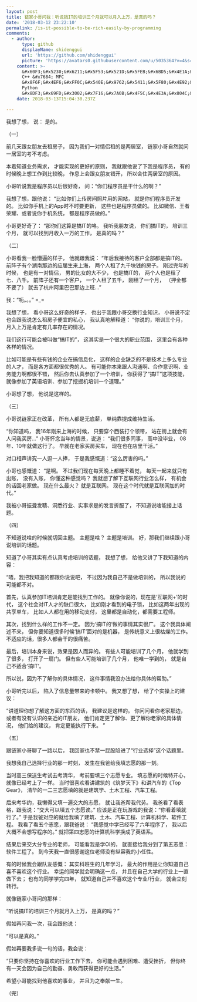 ```yaml
---
layout: post
title: 链家小哥问我：听说搞IT的培训三个月就可以月入上万，是真的吗？
date: '2018-03-12 23:22:10'
permalink: /is-it-possible-to-be-rich-easily-by-programming
comments:
  - author:
      type: github
      displayName: shidenggui
      url: 'https://github.com/shidenggui'
      picture: 'https://avatars0.githubusercontent.com/u/5035364?v=4&s=73'
    content: >-
      &#x60F3;&#x5230;&#x6211;&#x5F53;&#x521D;&#x5FEB;&#x6BD5;&#x4E1A;&#x65F6;&#x5728;&#x4E00;&#x5BB6;&#x4F20;&#x7EDF;&#x7684;&#x8F6F;&#x4EF6;&#x516C;&#x53F8;&#x5B9E;&#x4E60;&#xFF0C;&#x8D1F;&#x8D23;&#x7EF4;&#x62A4;
      C++ &#x7684; MFC
      &#x8F6F;&#x4EF6;&#xFF0C;&#x540E;&#x9762;&#x5411;&#x5F80;&#x4E92;&#x8054;&#x7F51;&#x884C;&#x4E1A;&#xFF0C;&#x81EA;&#x5B66;&#x4E86;
      Python
      &#x8DF3;&#x69FD;&#x3002;&#x7F16;&#x7A0B;&#x4F5C;&#x4E3A;&#x804C;&#x4E1A;&#x8FD8;&#x662F;&#x6BD4;&#x8F83;&#x5E78;&#x8FD0;&#x7684;&#xFF0C;&#x6BD5;&#x7ADF;&#x6709;&#x591A;&#x5C11;&#x5DE5;&#x4F5C;&#x80FD;&#x8BA9;&#x4EBA;&#x4EAB;&#x53D7;&#x5230;&#x601D;&#x8003;&#x7684;&#x4E50;&#x8DA3;&#x5462;
    date: 2018-03-13T15:04:30.237Z

---
```


我想了想，
说：
是的。

<!--MORE-->

（一）

前几天跟女朋友去租房子，
因为我们一对情侣租的是两居室，
链家小哥自然就问一居室的考不考虑。

本着知道业务需求，
才能实现的更好的原则，
我就跟他说了下我是程序员，
有的时候晚上想工作到比较晚，
作息上会跟女朋友错开，
所以会住两居室的原因。

小哥听说我是程序员以后很好奇，
问：“你们程序员是干什么的啊？”

我想了想，跟他说：
“比如你们上传房间照片用的网站，
就是你们程序员开发的。
比如你手机上的App时不时要更新，
这些也是程序员做的。
比如微信、王者荣耀、或者说你手机系统，
都是程序员做的。”

小哥更好奇了：
“那你们这算是搞IT的咯。
我听我朋友说，
你们搞IT的，
培训三个月，
就可以找到月收入一万的工作，
是真的吗？”


（二）

小哥看我一脸懵逼的样子，
他就跟我说：
“年后我接待的客户全部都是搞IT的。
前阵子有个湖南那边的应届生来上海，
两个人租了九千块钱的房子。
刚过完年的时候，
也是有一对情侣，
男的比女的大不少，
也是搞IT的，
两个人也是租了七、八千。
前阵子还有一个客户，
一个人租了五千，
刚租了一个月，
（押金都不要了）
就去了杭州阿里巴巴那边上班…”

我：“呃。。。”
=\_=

我想了想，
看小哥这么好奇的样子，
也出于我跟小哥交换行业知识，
小哥说不定也会跟我说怎么租房子便宜的私心，
我认真地解释道：
“你说的，培训三个月，
月入上万是肯定有几率存在的情况。

我们这行可能会被叫做“搞IT的”，
这其实是一个很大的职业范围，
这里会有各种各样的情况。

比如可能是有些有钱的企业在搞信息化，
这样的企业缺乏的不是技术上多么专业的人才，
而是各方面都很优秀的人。
有可能你本来跟人沟通啊、合作意识啊、业务能力啊都很不错，
然后你去认真参加了一个培训，
你获得了“搞IT”这项技能，
就像参加了英语培训、参加了挖掘机培训一个道理。”

小哥想了想，
他说是这样的。


（三）

小哥说链家正在改革，
所有人都是无底薪，
单纯靠提成维持生活。

“你知道吗，
我16年刚来上海的时候，
只要穿个西装打个领带，
站在街上就会有人问我买房…”
小哥怀念当年的情景，说道：
“我们很多同事，
高中没毕业，
08年、10年就做这行了。
早就在老家买房买车，
现在也在店里干活。”

对口相声讲究一人逗一人捧，
于是我感慨道：“这么厉害的吗。”

小哥也感慨道：
“是啊。
不过我们现在每天晚上都睡不着觉，
每天一起来就只有出账，
没有入账，
你懂这种感觉吗？
我就想了解下互联网行业怎么样，
有机会的话回老家做。
现在什么最火？
就是互联网。
现在这个时代就是互联网加的时代。”

我被小哥振聋发聩、洞悉行业、实事求是的发言折服了，
不知道说啥能接上话题。


（四）

不知道说啥的时候就切回主题。
主题是啥？
主题是培训。
好，那我们继续跟小哥说培训的话题。

知道了小哥其实有点认真考虑培训的话题，
我想了想，
给他又讲了下我知道的内容：

“唔，我把我知道的都跟你说说吧，
不过因为我自己不是做培训的，
所以我说的可能都不对。

首先，认真参加IT培训肯定是能找到工作的。
就像你说的，现在是‘互联网+’的时代，
这个社会对IT人才的缺口很大，
比如刚才看到的电子锁，
比如这两年出现的共享单车，
比如人人都在用的移动支付，
这里都是自动化，都需要工程师。

其次，找到什么样的工作不一定。
因为‘搞IT的’做的事情其实很广。
这个我具体阐述不来，
但你要知道很多时候‘搞IT’面对的是机器，
是传统意义上很枯燥的工作。
不适应的话，很多人都会干的很痛苦。

最后，培训本身来说，效果是因人而异的。
有些人可能培训了几个月，
他就学到了很多，
打开了一扇门。
但有些人可能培训了几个月，
他唯一学到的，
就是自己不适合‘搞IT’。

所以说，因为不了解你的具体情况，
这件事情我没办法给你具体的帮助。”

小哥听完以后，
陷入了信息量带来的卡顿中。
我又想了想，
给了个实操上的建议：

“讲道理你想了解这方面的东西的话，
我建议是这样的。
你问问看你老家那边，
或者有没有认识的亲近的IT朋友，
他们肯定更了解你、更了解你老家的具体情况，
他们给的建议，
肯定更能执行下来。
”


（五）

跟链家小哥聊了一路以后，
我回家也不禁一屁股陷进了“行业选择”这个话题里。

我想我自己选择行业的那一时刻，
发生在我爸给我填志愿的那一刻。

当时高三保送生考试去考清华，
考前要填三个志愿专业。
填志愿的时候特开心，
就像已经考上了一样。
当时很喜欢看讲建筑的《筑梦天下》和讲汽车的《Top Gear》，
清华的一二三志愿填的就是建筑学、土木工程、汽车工程。

后来考华约，我懒得又填一遍交大的志愿，
就让我爸帮我代劳。
我爸看了看表格，跟我说：“交大可以填五个志愿诶。”
应该是正在玩游戏的我说：“你看着填就行了。”
于是我爸对应的就给我填了建筑、土木、汽车工程、计算机科学、软件工程。
我看了看五个志愿，跟我爸说：
“我感觉中学已经写了六年程序了，
我以后大概不会想写程序的。”
就把第四志愿的计算机科学换成了英语系。

结果后来交大分专业的老师，
可能看我是学OI的，
就直接给我分到了第五志愿：软件工程了。
到今天我一直很感谢这位老师没有纵容我的小任性。

有的时候我会跟队友感慨：
其实科班生的几年学习，
最大的作用是让你知道自己喜不喜欢这个行业。
幸运的同学就会明确这一点，
并且在自己大学的行业上一直做下去；
也有的同学学完四年，
就知道自己并不喜欢这个专业/行业，
就会立刻转行。

就像链家小哥问的那样：

“听说搞IT的培训三个月就月入上万，
是真的吗？”

假如再问我一次，我会跟他说：

“可以是真的。”

假如再要我多说一句的话，我会说：

“只要你坚持在你喜欢的行业工作下去，
你可能会遇到困难、遭受挫折，
但你终有一天会因为自己的勤奋、勇敢而获得更好的生活。”

希望小哥能找到他喜欢的事业，
并且为之奉献一生。

（完）

